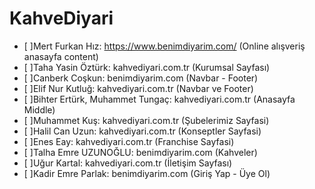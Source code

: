 # KahveDiyari
 - [ ]Mert Furkan Hız: https://www.benimdiyarim.com/ (Online alışveriş anasayfa content)
 - [ ]Taha Yasin Öztürk: kahvediyari.com.tr (Kurumsal Sayfası)
 - [ ]Canberk Coşkun: benimdiyarim.com (Navbar - Footer)
 - [ ]Elif Nur Kutluğ: kahvediyari.com.tr (Navbar ve Footer)
 - [ ]Bihter Ertürk, Muhammet Tungaç: kahvediyari.com.tr (Anasayfa Middle)
 - [ ]Muhammet Kuş: kahvediyari.com.tr (Şubelerimiz Sayfasi)
 - [ ]Halil Can Uzun: kahvediyari.com.tr (Konseptler Sayfasi)
 - [ ]Enes Eay: kahvediyari.com.tr (Franchise Sayfasi)
 - [ ]Talha Emre UZUNOĞLU: benimdiyarim.com (Kahveler)
 - [ ]Uğur Kartal: kahvediyari.com.tr (İletişim Sayfası)
 - [ ]Kadir Emre Parlak: benimdiyarim.com (Giriş Yap - Üye Ol)
